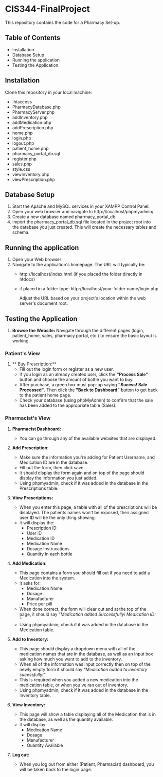 # CIS344-FinalProject
  This repository contains the code for a Pharmacy Set-up.

## Table of Contents
* Installation
* Database Setup
* Running the application
* Testing the Application


## Installation
Clone this repository in your local machine:
* .htaccess
* PharmacyDatabase.php
* PharmacyServer.php
* addInventory.php
* addMedication.php
* addPrescription.php
* home.php
* login.php
* logout.php
* patient_home.php
* pharmacy_portal_db.sql
* register.php
* sales.php
* style.css
* viewInventory.php
* viewPrescription.php

## Database Setup
1.  Start the Apache and MySQL services in your XAMPP Control Panel.
2.  Open your web browser and navigate to http://localhost/phpmyadmin/
3.  Create a new database named pharmacy_portal_db
4.  Import the pharmacy_portal_db.sql file located in the project root into the database you just created. This will create the necessary tables and schema.

## Running the application
1.  Open your Web browser
2.  Navigate to the application's homepage. The URL will typically be:
    * http://localhost/index.html (if you placed the folder directly in htdocs)
    * if placed in a folder type: http://localhost/your-folder-name/login.php

      Adjust the URL based on your project's location within the web server's document root.

## Testing the Application  
1.  **Browse the Website:** Navigate through the different pages (login, patient_home, sales, pharmacy portal, etc.) to ensure the basic layout is working.

### Patient's View
1.  ** Buy Prescription:**
    * Fill out the login form or register as a new user.
    * If you login as an already created user, click the **"Process Sale"** button and choose the amount of bottle you want to buy.
    * After purchase, a green box must pop-up saying **"Sucess! Sale Processed"**. Then click the **"Back to Dashboard"** button to get back to the patient home page.
    * Check your database (using phpMyAdmin) to confirm that the sale has been added to the appropriate table (Sales).
  
### Pharmacist's View
1.  **Pharmacist Dashboard:**
     * You can go through any of the available websites that are displayed.
2. **Add Prescription:**
     * Make sure the information you're adding for Patient Username, and Medication ID are in the database.
     * Fill out the form, then click save.
     * It should display the form again and on top of the page should display the information you just added.
     * Using phpmyadmin, check if it was added in the database in the Prescriptions table.
3. **View Prescriptions:**
     * When you enter this page, a table with all of the prescriptions will be displayed. The patients names won't be exposed, their assigned user ID will be the only thing showing.
     * It will display the:
       * Prescription ID
       * User ID
       * Medication ID
       * Medication Name
       * Dosage Instrucations
       * Quantity in each bottle
4. **Add Medication:**
    * This page contains a form you should fill out if you need to add a Medication into the system.
    * It asks for:
       * Medication Name
       * Dosage
       * Manufacturer
       * Price per pill
     * When done correct, the form will clear out and at the top of the page, it should say *"Medication added Successfully! Medication ID: "*
     * Using phpmyadmin, check if it was added in the database in the Medication table.
5.  **Add to Inventory:**
      * This page should display a dropdown menu with all of the medication names that are in the database, as well as an input box asking how much you want to add to the inventory.
      * When all of the information was input correctly then on top of the newly empty form it should say *"Medication added to inventory sucessfully!"*
      * This is required when you added a new medication into the medication table, or when you've ran out of inventory.
      * Using phpmyadmin, check if it was added in the database in the Inventory table.
6. **View Inventory:**
   * This page will show a table displaying all of the Medication that is in the database, as well as the quantity available.
   * It will display:
       * Medication Name
       * Dosage
       * Manufacturer
       * Quantity Available

7. **Log out:**
    * When you log out from either (Patient, Pharmacist) dashboard, you will be taken back to the login page.
